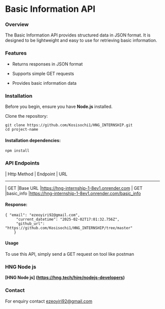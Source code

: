 # Basic Information API

### Overview

The Basic Information API provides structured data in JSON format. It is designed to be lightweight and easy to use for retrieving basic information.

### Features

- Returns responses in JSON format

- Supports simple GET requests

- Provides basic information data

### Installation

Before you begin, ensure you have **Node.js** installed.


Clone the repository:

```
git clone https://github.com/Kosisochi1/HNG_INTERNSHIP.git
cd project-name
```


#### Installation dependencies:

```
npm install
```


### API Endpoints


| Http Method | Endpoint  | URL
--  ----------------------------------
| GET         |Base URL         |https://hng-internship-1-8ev1.onrender.com
| GET         |basic_info       |https://hng-internship-1-8ev1.onrender.com/basic_info


#### Response:

```
{ "email": "ezeoyiri92@gmail.com",
     "current_datetime": "2025-02-02T17:01:32.756Z",
     "github_url": "https://github.com/Kosisochi1/HNG_INTERNSHIP/tree/master"
    }
``` 
    
    
    
  

#### Usage

To use this API, simply send a GET request on tool like postman

### HNG Node js
**[HNG Node js] (https://hng.tech/hire/nodejs-developers)**



### Contact
For enquiry contact ezeoyiri92@gmail.com